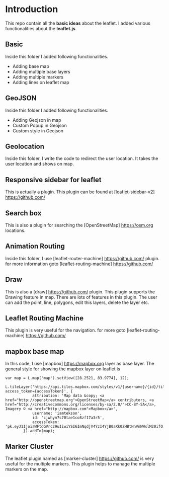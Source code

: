 # Introduction
This repo contain all the __basic ideas__ about the leaflet. I added various functionalities about the __leaflet.js__. 
## Basic
Inside this folder I added following functionalities.
* Adding base map
* Adding multiple base layers
* Adding multiple markers
* Adding lines on leaflet map
## GeoJSON
Inside this folder I added following functionalities.
* Adding Geojson in map
* Custom Popup in Geojson
* Custom style in Geojson
## Geolocation
Inside this folder, I write the code to redirect the user location. It takes the user location and shows on map.
## Responsive sidebar for leaflet
This is actually a plugin. This plugin can be found at [leaflet-sidebar-v2] https://github.com/
## Search box
This is also a plugin for searching the [OpenStreetMap] https://osm.org locations. 
## Animation Routing 
Inside this folder, I use [leaflet-router-machine] https://github.com/ plugin. for more information goto [leaflet-routing-machine] https://github.com/ 
## Draw
This is also a [draw] https://github.com/ plugin. This plugin supports the Drawing feature in map. There are lots of features in this plugin. The user can add the point, line, polygons, edit this layers, delete the layer etc. 
## Leaflet Routing Machine
This plugin is very useful for the navigation. for more goto [leaflet-routing-machine] https://github.com/ 
## mapbox base map
In this code, I use [mapbox] https://mapbox.org layer as base layer. The general style for showing the mapbox layer on leaflet is 
``` 
var map = L.map('map').setView([28.2521, 83.9774], 12);
        L.tileLayer('https://api.tiles.mapbox.com/styles/v1/{username}/{id}/tiles/{z}/{x}/{y}?access_token={accessToken}', {
            attribution: 'Map data &copy; <a href="http://openstreetmap.org">OpenStreetMap</a> contributors, <a href="http://creativecommons.org/licenses/by-sa/2.0/">CC-BY-SA</a>, Imagery © <a href="http://mapbox.com">Mapbox</a>',
            username: 'iamtekson',
            id: 'cjwhym7s70tae1co8zf17a3r5',
            accessToken: 'pk.eyJ1IjoiaWFtdGVrc29uIiwiYSI6ImNqdjV4YzI4YjB0aXk0ZHBtNnVnNWxlM20ifQ.FjQJyCTodXASYtOK8IrLQA'
        }).addTo(map); 
``` 
## Marker Cluster
The leaflet plugin named as [marker-cluster] https://github.com/ is very useful for the multiple markers. This plugin helps to manage the multiple markers on the map.

